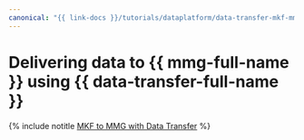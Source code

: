 ```yaml
---
canonical: "{{ link-docs }}/tutorials/dataplatform/data-transfer-mkf-mmg"
---
```


# Delivering data to {{ mmg-full-name }} using {{ data-transfer-full-name }}

{% include notitle [MKF to MMG with Data Transfer](../../_tutorials/dataplatform/data-transfer-mkf-mmg.md) %}
